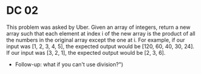 # DC 02
This problem was asked by Uber.
Given an array of integers, return a new array such that each element at index i of the new array is the product of all the numbers in the original array except the one at i.  For example, if our input was [1, 2, 3, 4, 5], the expected output would be [120, 60, 40, 30, 24].  If our input was [3, 2, 1], the expected output would be [2, 3, 6].
- Follow-up: what if you can't use division?")
